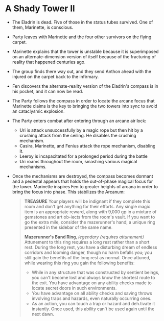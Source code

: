 <!-- TITLE: 2020 07 18 -->

<!-- SUBTITLE: A quick summary of 2020 07 18 -->

# A Shady Tower II

- The Eladrin is dead. Five of those in the status tubes survived. One of them, Marinette, is conscious.

- Party leaves with Marinette and the four other survivors on the flying carpet.

- Marinette explains that the tower is unstable because it is superimposed on an alternate-dimension version of itself because of the fracturing of reality that happened centuries ago.

- The group finds there way out, and they send Anthon ahead with the injured on the carpet back to the infirmary.

- Fen discovers the alternate-reality version of the Eladrin's compass is in his pocket, and it can now be read.

- The Party follows the compass in order to locate the arcane focus that Marinette claims is the key to bringing the two towers into sync to avoid an cataclysmic explosion.

- The Party enters combat after entering through an arcane air lock:

  - Uri is attack unsuccessfully by a magic rope but then hit by a crushing attack from the ceiling. He disables the crushing mechanism.
  - Casira, Marinette, and Fenius attack the rope mechanism, disabling it.
  - Leeroy is incapacitated for a prolonged period during the battle
  - Uri roams throughout the room, smashing various magical mechanisms.

- Once the mechanisms are destroyed, the compass becomes dormant and a pedestal appears that holds the out-of-phase magical focus for the tower. Marinette inspires Fen to greater heights of arcana in order to bring the focus into phase. This stabilizes the Arcanum:

  > **TREASURE** 
  > Your players will be indignant if they complete this room and don't get anything for their efforts. Any single magic item is an appropriate reward, along with 9,000 gp in a mixture of gemstones and art ob-iects from the room's vault. If you want to go the extra mile, consider the mazerunner's hand, a unique ring presented in the sidebar of the same name. 
  >
  > **Mazerunner's Band Ring**, *legendary (requires attunement)* Attunement to this ring requires a long rest rather than a short rest. During the long rest, you have a disturbing dream of endless corridors and looming danger, though no harm befalls you; you still gain the benefits of the long rest as normal. Once attuned, while wearing this ring you gain the following benefits: 
  >
  > - While in any structure that was constructed by sentient beings, you can't become lost and always know the shortest route to the exit. You have advantage on any ability checks made to locate secret doors in such environments. 
  > -  You have advantage on all ability checks and saving throws involving traps and hazards, even naturally occurring ones. 
  > - As an action, you can touch a trap or hazard and deh.tivate it instantly. Once used, this ability can't be used again until the next dawn. 
